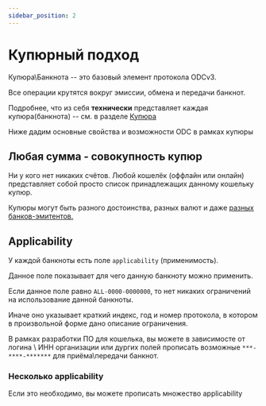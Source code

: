 ```yaml
---
sidebar_position: 2
---
```

# Купюрный подход

Купюра\Банкнота -- это базовый элемент протокола ODCv3.

Все операции крутятся вокруг эмиссии, обмена и передачи банкнот. 

Подробнее, что из себя **технически** представляет 
каждая купюра(банкнота) -- см. 
в разделе [Купюра](../banknote/index.md)

Ниже дадим основные свойства и возможности ODC
в рамках купюры

## Любая сумма - совокупность купюр

Ни у кого нет никаких счётов. 
Любой кошелёк (оффлайн или онлайн)
представляет собой просто список 
принадлежащих данному кошельку купюр.

Купюры могут быть разного достоинства,
разных валют и даже 
[разных банков-эмитентов.](user-cases/confidence.md)

## Applicability

У каждой банкноты есть поле 
`applicability` (применимость).

Данное поле показывает для чего данную банкноту можно применить. 

Если данное поле равно `ALL-0000-0000000`,
то нет никаких ограничений на использование данной банкноты.

Иначе оно указывает краткий индекс, год и номер протокола, 
в котором в произвольной форме дано описание ограничения. 

В рамках разработки ПО для кошелька,
вы можете в зависимосте от логина \ ИНН организации
или дургих полей прописать возможные `***-****-*******`
для приёма\передачи банкнот.

### Несколько applicability

Если это необходимо, вы можете прописать
множество applicability
